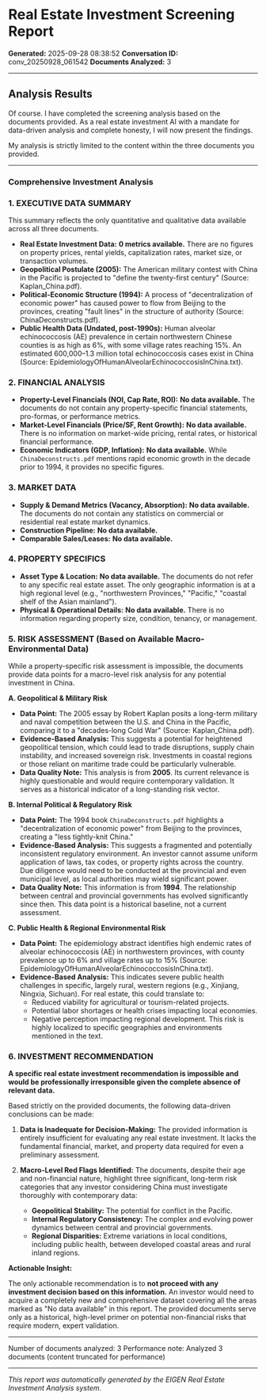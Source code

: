 # Real Estate Investment Screening Report

**Generated:** 2025-09-28 08:38:52
**Conversation ID:** conv_20250928_061542
**Documents Analyzed:** 3

---

## Analysis Results

Of course. I have completed the screening analysis based on the documents provided. As a real estate investment AI with a mandate for data-driven analysis and complete honesty, I will now present the findings.

My analysis is strictly limited to the content within the three documents you provided.

---

### **Comprehensive Investment Analysis**

### 1. EXECUTIVE DATA SUMMARY

This summary reflects the only quantitative and qualitative data available across all three documents.

*   **Real Estate Investment Data:** **0 metrics available.** There are no figures on property prices, rental yields, capitalization rates, market size, or transaction volumes.
*   **Geopolitical Postulate (2005):** The American military contest with China in the Pacific is projected to "define the twenty-first century" (Source: Kaplan_China.pdf).
*   **Political-Economic Structure (1994):** A process of "decentralization of economic power" has caused power to flow from Beijing to the provinces, creating "fault lines" in the structure of authority (Source: ChinaDeconstructs.pdf).
*   **Public Health Data (Undated, post-1990s):** Human alveolar echinococcosis (AE) prevalence in certain northwestern Chinese counties is as high as 6%, with some village rates reaching 15%. An estimated 600,000–1.3 million total echinococcosis cases exist in China (Source: EpidemiologyOfHumanAlveolarEchinococcosisInChina.txt).

### 2. FINANCIAL ANALYSIS

*   **Property-Level Financials (NOI, Cap Rate, ROI):** **No data available.** The documents do not contain any property-specific financial statements, pro-formas, or performance metrics.
*   **Market-Level Financials (Price/SF, Rent Growth):** **No data available.** There is no information on market-wide pricing, rental rates, or historical financial performance.
*   **Economic Indicators (GDP, Inflation):** **No data available.** While `ChinaDeconstructs.pdf` mentions rapid economic growth in the decade prior to 1994, it provides no specific figures.

### 3. MARKET DATA

*   **Supply & Demand Metrics (Vacancy, Absorption):** **No data available.** The documents do not contain any statistics on commercial or residential real estate market dynamics.
*   **Construction Pipeline:** **No data available.**
*   **Comparable Sales/Leases:** **No data available.**

### 4. PROPERTY SPECIFICS

*   **Asset Type & Location:** **No data available.** The documents do not refer to any specific real estate asset. The only geographic information is at a high regional level (e.g., "northwestern Provinces," "Pacific," "coastal shelf of the Asian mainland").
*   **Physical & Operational Details:** **No data available.** There is no information regarding property size, condition, tenancy, or management.

### 5. RISK ASSESSMENT (Based on Available Macro-Environmental Data)

While a property-specific risk assessment is impossible, the documents provide data points for a macro-level risk analysis for any potential investment in China.

**A. Geopolitical & Military Risk**
*   **Data Point:** The 2005 essay by Robert Kaplan posits a long-term military and naval competition between the U.S. and China in the Pacific, comparing it to a "decades-long Cold War" (Source: Kaplan_China.pdf).
*   **Evidence-Based Analysis:** This suggests a potential for heightened geopolitical tension, which could lead to trade disruptions, supply chain instability, and increased sovereign risk. Investments in coastal regions or those reliant on maritime trade could be particularly vulnerable.
*   **Data Quality Note:** This analysis is from **2005**. Its current relevance is highly questionable and would require contemporary validation. It serves as a historical indicator of a long-standing risk vector.

**B. Internal Political & Regulatory Risk**
*   **Data Point:** The 1994 book `ChinaDeconstructs.pdf` highlights a "decentralization of economic power" from Beijing to the provinces, creating a "less tightly-knit China."
*   **Evidence-Based Analysis:** This suggests a fragmented and potentially inconsistent regulatory environment. An investor cannot assume uniform application of laws, tax codes, or property rights across the country. Due diligence would need to be conducted at the provincial and even municipal level, as local authorities may wield significant power.
*   **Data Quality Note:** This information is from **1994**. The relationship between central and provincial governments has evolved significantly since then. This data point is a historical baseline, not a current assessment.

**C. Public Health & Regional Environmental Risk**
*   **Data Point:** The epidemiology abstract identifies high endemic rates of alveolar echinococcosis (AE) in northwestern provinces, with county prevalence up to 6% and village rates up to 15% (Source: EpidemiologyOfHumanAlveolarEchinococcosisInChina.txt).
*   **Evidence-Based Analysis:** This indicates severe public health challenges in specific, largely rural, western regions (e.g., Xinjiang, Ningxia, Sichuan). For real estate, this could translate to:
    *   Reduced viability for agricultural or tourism-related projects.
    *   Potential labor shortages or health crises impacting local economies.
    *   Negative perception impacting regional development.
    This risk is highly localized to specific geographies and environments mentioned in the text.

### 6. INVESTMENT RECOMMENDATION

**A specific real estate investment recommendation is impossible and would be professionally irresponsible given the complete absence of relevant data.**

Based strictly on the provided documents, the following data-driven conclusions can be made:

1.  **Data is Inadequate for Decision-Making:** The provided information is entirely insufficient for evaluating any real estate investment. It lacks the fundamental financial, market, and property data required for even a preliminary assessment.

2.  **Macro-Level Red Flags Identified:** The documents, despite their age and non-financial nature, highlight three significant, long-term risk categories that any investor considering China must investigate thoroughly with contemporary data:
    *   **Geopolitical Stability:** The potential for conflict in the Pacific.
    *   **Internal Regulatory Consistency:** The complex and evolving power dynamics between central and provincial governments.
    *   **Regional Disparities:** Extreme variations in local conditions, including public health, between developed coastal areas and rural inland regions.

**Actionable Insight:**

The only actionable recommendation is to **not proceed with any investment decision based on this information.** An investor would need to acquire a completely new and comprehensive dataset covering all the areas marked as "No data available" in this report. The provided documents serve only as a historical, high-level primer on potential non-financial risks that require modern, expert validation.

---
Number of documents analyzed: 3
Performance note: Analyzed 3 documents (content truncated for performance)

---

*This report was automatically generated by the EIGEN Real Estate Investment Analysis system.*

